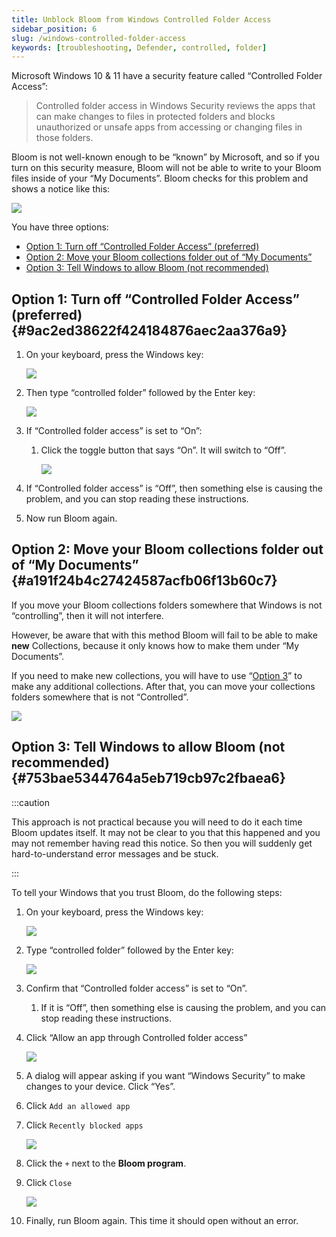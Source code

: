 ```yaml
---
title: Unblock Bloom from Windows Controlled Folder Access
sidebar_position: 6
slug: /windows-controlled-folder-access
keywords: [troubleshooting, Defender, controlled, folder]
---
```




Microsoft Windows 10 & 11 have a security feature called “Controlled Folder Access”:



> Controlled folder access in Windows Security reviews the apps that can make changes to files in protected folders and blocks unauthorized or unsafe apps from accessing or changing files in those folders.


Bloom is not well-known enough to be “known” by Microsoft, and so if you turn on this security measure, Bloom will not be able to write to your Bloom files inside of your “My Documents”. Bloom checks for this problem and shows a notice like this:


![](./windows-controlled-folder-access.f11a75b2-9fd2-47ca-bea9-1f21e74e5592.png)


You have three options:

- [Option 1: Turn off “Controlled Folder Access” (preferred)](/windows-controlled-folder-access#9ac2ed38622f424184876aec2aa376a9)
- [Option 2: Move your Bloom collections folder out of “My Documents”](/windows-controlled-folder-access#a191f24b4c27424587acfb06f13b60c7)
- [Option 3: Tell Windows to allow Bloom (not recommended)](/windows-controlled-folder-access#753bae5344764a5eb719cb97c2fbaea6)

## Option 1: Turn off “Controlled Folder Access” (preferred) {#9ac2ed38622f424184876aec2aa376a9}

1. On your keyboard, press the Windows key:

	![](./windows-controlled-folder-access.2a3452e2-83ae-4602-a3f6-e67e330a84c5.png)

2. Then type “controlled folder” followed by the Enter key:

	![](./windows-controlled-folder-access.912aea34-a5d9-495b-b54e-a726010bcb28.png)

3. If “Controlled folder access” is set to “On”:
	1. Click the toggle button that says “On”. It will switch to “Off”.

		![](./windows-controlled-folder-access.dd3be00f-22d5-4e00-a81f-a6625485db90.png)

4. If “Controlled folder access” is “Off”, then something else is causing the problem, and you can stop reading these instructions.
5. Now run Bloom again.

## Option 2: Move your Bloom collections folder out of “My Documents” {#a191f24b4c27424587acfb06f13b60c7}


If you move your Bloom collections folders somewhere that Windows is not “controlling”, then it will not interfere. 


However, be aware that with this method Bloom will fail to be able to make **new** Collections, because it only knows how to make them under “My Documents”.


If you need to make new collections, you will have to use “[Option 3](/windows-controlled-folder-access#753bae5344764a5eb719cb97c2fbaea6)” to make any additional collections. After that, you can move your collections folders somewhere that is not “Controlled”.


![](./windows-controlled-folder-access.4b533f25-d04e-4bbf-a6f9-b9967d214d28.png)


## Option 3: Tell Windows to allow Bloom (not recommended) {#753bae5344764a5eb719cb97c2fbaea6}


:::caution

This approach is not practical because you will need to do it each time Bloom updates itself. It may not be clear to you that this happened and you may not remember having read this notice. So then you will suddenly get hard-to-understand error messages and be stuck.

:::




To tell your Windows that you trust Bloom, do the following steps:

1. On your keyboard, press the Windows key:

	![](./windows-controlled-folder-access.07672e31-1384-49b3-9868-3d08b97e44f3.png)

2. Type “controlled folder” followed by the Enter key:

	![](./windows-controlled-folder-access.e03f53e4-2fa8-4223-ba2c-779b3b032ebc.png)

3. Confirm that “Controlled folder access” is set to “On”.
	1. If it is “Off”, then something else is causing the problem, and you can stop reading these instructions.
4. Click “Allow an app through Controlled folder access”

	![](./windows-controlled-folder-access.22df6ccd-1ba1-4b7b-8e4f-bd53e2d90fbb.png)

5. A dialog will appear asking if you want “Windows Security” to make changes to your device. Click “Yes”.
6. Click `Add an allowed app`
7. Click `Recently blocked apps`

	![](./windows-controlled-folder-access.cffa4836-a4d4-4303-88a2-bcd3b4d10731.png)

8. Click the `+` next to the **Bloom program**.
9. Click `Close`

	![](./windows-controlled-folder-access.c07745b6-31e8-4ab3-86d5-9e267826ecba.png)

10. Finally, run Bloom again. This time it should open without an error.
